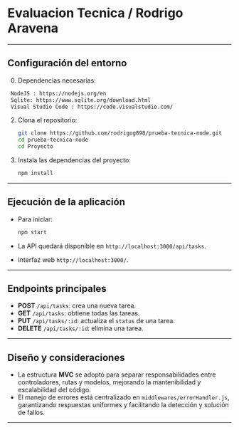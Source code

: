 # Evaluacion Tecnica / Rodrigo Aravena


---

## Configuración del entorno

0. Dependencias necesarias:
  ```bash
   NodeJS : https://nodejs.org/en
   Sqlite: https://www.sqlite.org/download.html
   Visual Studio Code : https://code.visualstudio.com/
   ```

2. Clona el repositorio:

   ```bash
   git clone https://github.com/rodrigog898/prueba-tecnica-node.git
   cd prueba-tecnica-node
   cd Proyecto
   ```

3. Instala las dependencias del proyecto:

   ```bash
   npm install
   ```

---

## Ejecución de la aplicación

* Para iniciar:

  ```bash
  npm start
  ```

* La API quedará disponible en `http://localhost:3000/api/tasks`.

* Interfaz web `http://localhost:3000/`.

---

## Endpoints principales

* **POST** `/api/tasks`: crea una nueva tarea.
* **GET** `/api/tasks`: obtiene todas las tareas.
* **PUT** `/api/tasks/:id`: actualiza el `status` de una tarea.
* **DELETE** `/api/tasks/:id`: elimina una tarea.

---

## Diseño y consideraciones


* La estructura **MVC** se adoptó para separar responsabilidades entre controladores, rutas y modelos, mejorando la mantenibilidad y escalabilidad del código.
* El manejo de errores está centralizado en `middlewares/errorHandler.js`, garantizando respuestas uniformes y facilitando la detección y solución de fallos.

---

